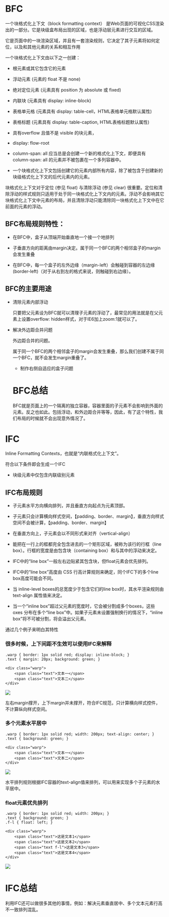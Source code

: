 # BFC

一个块格式化上下文（block formatting context） 是Web页面的可视化CSS渲染出的一部分。它是块级盒布局出现的区域，也是浮动层元素进行交互的区域。

它是页面中的一块渲染区域，并且有一套渲染规则，它决定了其子元素将如何定位，以及和其他元素的关系和相互作用

一个块格式化上下文由以下之一创建：

- 根元素或其它包含它的元素

- 浮动元素 (元素的 float 不是 none)

- 绝对定位元素 (元素具有 position 为 absolute 或 fixed)

- 内联块 (元素具有 display: inline-block)

- 表格单元格 (元素具有 display: table-cell，HTML表格单元格默认属性)

- 表格标题 (元素具有 display: table-caption, HTML表格标题默认属性)

- 具有overflow 且值不是 visible 的块元素，

- display: flow-root

- column-span: all 应当总是会创建一个新的格式化上下文，即便具有 column-span: all 的元素并不被包裹在一个多列容器中。

- 一个块格式化上下文包括创建它的元素内部所有内容，除了被包含于创建新的块级格式化上下文的后代元素内的元素。

块格式化上下文对于定位 (参见 float) 与清除浮动 (参见 clear) 很重要。定位和清除浮动的样式规则只适用于处于同一块格式化上下文内的元素。浮动不会影响其它块格式化上下文中元素的布局，并且清除浮动只能清除同一块格式化上下文中在它前面的元素的浮动。

## BFC布局规则特性：

- 在BFC中，盒子从顶端开始垂直地一个接一个地排列

- 子垂直方向的距离由margin决定。属于同一个BFC的两个相邻盒子的margin会发生重叠

- 在BFC中，每一个盒子的左外边缘（margin-left）会触碰到容器的左边缘(border-left)（对于从右到左的格式来说，则触碰到右边缘）。

## BFC的主要用途

- 清除元素内部浮动

  只要把父元素设为BFC就可以清理子元素的浮动了，最常见的用法就是在父元素上设置overflow: hidden样式，对于IE6加上zoom:1就可以了。

- 解决外边距合并问题

  外边距合并的问题。

  属于同一个BFC的两个相邻盒子的margin会发生重叠，那么我们创建不属于同一个BFC，就不会发生margin重叠了。

  - 制作右侧自适应的盒子问题

  # BFC总结

  BFC就是页面上的一个隔离的独立容器，容器里面的子元素不会影响到外面的元素。反之也如此。包括浮动，和外边距合并等等，因此，有了这个特性，我们布局的时候就不会出现意外情况了。

# IFC

Inline Formatting Contexts，也就是“内联格式化上下文”。

符合以下条件即会生成一个IFC

- 块级元素中仅包含内联级别元素

## IFC布局规则

- 子元素水平方向横向排列，并且垂直方向起点为元素顶部。

- 子元素只会计算横向样式空间，【padding、border、margin】，垂直方向样式空间不会被计算，【padding、border、margin】

- 在垂直方向上，子元素会以不同形式来对齐（vertical-align）

- 能把在一行上的框都完全包含进去的一个矩形区域，被称为该行的行框（line box）。行框的宽度是由包含块（containing box）和与其中的浮动来决定。

- IFC中的“line box”一般左右边贴紧其包含块，但float元素会优先排列。

- IFC中的“line box”高度由 CSS 行高计算规则来确定，同个IFC下的多个line box高度可能会不同。

- 当 inline-level boxes的总宽度少于包含它们的line box时，其水平渲染规则由 text-align 属性值来决定。

- 当一个“inline box”超过父元素的宽度时，它会被分割成多个boxes，这些 oxes 分布在多个“line box”中。如果子元素未设置强制换行的情况下，“inline box”将不可被分割，将会溢出父元素。

通过几个例子来明白其特性

### 很多时候，上下间距不生效可以使用IFC来解释

```
.warp { border: 1px solid red; display: inline-block; }
.text { margin: 20px; background: green; }
```

```
<div class="warp">
    <span class="text">文本一</span>
    <span class="text">文本二</span>
</div>
```

![](https://segmentfault.com/img/bVbkDNT?w=300&h=47)

左右margin撑开，上下margin并未撑开，符合IFC规范，只计算横向样式控件，不计算纵向样式空间。

### 多个元素水平居中

```
.warp { border: 1px solid red; width: 200px; text-align: center; }
.text { background: green; }
```

```
<div class="warp">
    <span class="text">文本一</span>
    <span class="text">文本二</span>
</div>
```

![](https://segmentfault.com/img/bVbkDNg?w=300&h=38)

水平排列规则根据IFC容器的text-align值来排列，可以用来实现多个子元素的水平居中。

### float元素优先排列

```
.warp { border: 1px solid red; width: 200px; }
.text { background: green; }
.f-l { float: left; }

```

```
<div class="warp">
    <span class="text">这是文本1</span>
    <span class="text">这是文本2</span>
    <span class="text f-l">这是文本3</span>
    <span class="text">这是文本4</span>
</div>
```

![](https://segmentfault.com/img/bVbkDNi?w=400&h=145)

# IFC总结

利用IFC还可以做很多其他的事情，例如：解决元素垂直居中、多个文本元素行高不一致排列混乱。



